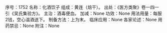序号：1752
名称：化酒饮子
组成：黄连（焙干）。
出处：《医方类聚》卷一四一引《吴氏集验方》。
主治：酒毒便血。
加减：None
功效：None
用法用量：每服2钱，空心温酒送下。
制备方法：上为末。
临床应用：None
各家论述：None
用药禁忌：None
附注：None

